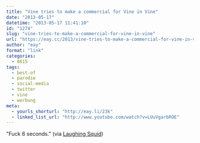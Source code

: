 ```yaml
---
title: "Vine tries to make a commercial for Vine in Vine"
date: "2013-05-17"
datetime: "2013-05-17 11:41:10"
id: "1274"
slug: "vine-tries-to-make-a-commercial-for-vine-in-vine"
url: "https://eay.cc/2013/vine-tries-to-make-a-commercial-for-vine-in-vine/"
author: "eay"
format: "link"
categories:
  - 0815
tags:
  - best-of
  - parodie
  - social-media
  - twitter
  - vine
  - werbung
meta:
  - yourls_shorturl: "http://eay.li/23k"
  - linked_list_url: "http://www.youtube.com/watch?v=LUuVgarbROE"
---
```


"Fuck 6 seconds." (via [Laughing Squid](http://laughingsquid.com/what-if-vine-made-a-commercial-for-vine-using-vine/))
